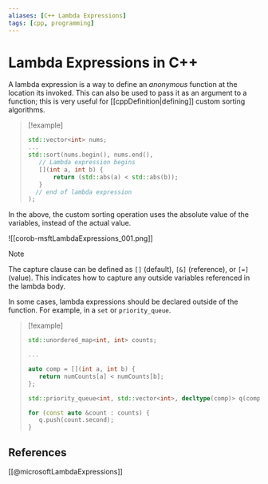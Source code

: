 ```yaml
---
aliases: [C++ Lambda Expressions]
tags: [cpp, programming]
---
```

# Lambda Expressions in C++

A lambda expression is a way to define an *anonymous* function at the location its invoked. This can also be used to pass it as an argument to a function; this is very useful for [[cppDefinition|defining]] custom sorting algorithms.

>[!example]
>```cpp
>std::vector<int> nums;
>...
>std::sort(nums.begin(), nums.end(),
>    // Lambda expression begins 
>    [](int a, int b) {
>        return (std::abs(a) < std::abs(b));
>    }
 >   // end of lambda expression
> );
>```

In the above, the custom sorting operation uses the absolute value of the variables, instead of the actual value.

![[corob-msftLambdaExpressions_001.png]]

>[!note]
The capture clause can be defined as `[]` (default), `[&]` (reference), or `[=]` (value). This indicates how to capture any outside variables referenced in the lambda body.

In some cases, lambda expressions should be declared outside of the function. For example, in a `set` or `priority_queue`.

>[!example]
>```cpp
>std::unordered_map<int, int> counts;
>
>...
>
>auto comp = [](int a, int b) {
>    return numCounts[a] < numCounts[b];
>};
>
>std::priority_queue<int, std::vector<int>, decltype(comp)> q(comp);
>
>for (const auto &count : counts) {
>    q.push(count.second);
>}


## References

[[@microsoftLambdaExpressions]]
